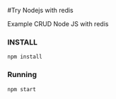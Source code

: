 #Try Nodejs with redis

Example CRUD Node JS with redis

### INSTALL

```
npm install
```

### Running 
```
npm start
```